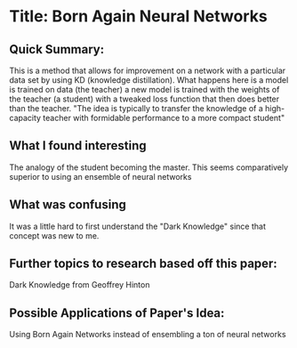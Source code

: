 # Title: Born Again Neural Networks

## Quick Summary:
This is a method that allows for improvement on a network with a particular data set by using KD (knowledge distillation). What happens here is a model is trained on data (the teacher) a new model is trained with the weights of the teacher (a student) with a tweaked loss function that then does better than the teacher. "The idea is typically to transfer the knowledge of a high-
capacity teacher with formidable performance to a more
compact student"

## What I found interesting
The analogy of the student becoming the master. This seems comparatively superior to using an ensemble of neural networks

## What was confusing
It was a little hard to first understand the "Dark Knowledge" since that concept was new to me.

## Further topics to research based off this paper:
Dark Knowledge from Geoffrey Hinton

## Possible Applications of Paper's Idea:
Using Born Again Networks instead of ensembling a ton of neural networks
